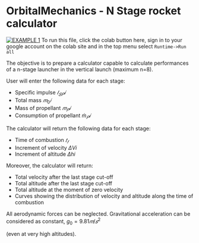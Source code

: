 # OrbitalMechanics - N Stage rocket calculator
[![EXAMPLE 1](https://colab.research.google.com/assets/colab-badge.svg)](https://colab.research.google.com/drive/1cTd-lX3T6UKBu04zrcXPyZ0rLAMOeZWy?usp=sharing) To run this file, click the colab button here, sign in to your google account on the colab site and in the top menu select `Runtime->Run all`

The objective is to prepare a calculator capable to calculate performances of a n-stage launcher in the vertical launch (maximum n=8).

User will enter the following data for each stage:
- Specific impulse $𝐼_{𝑆𝑃} 𝑖$
- Total mass $𝑚_0 𝑖$
- Mass of propellant $𝑚_𝑃 𝑖$
- Consumption of propellant $\dot{m}_𝑃 𝑖$
  
The calculator will return the following data for each stage:
- Time of combustion $𝑡_𝑓$
- Increment of velocity $\Delta Vi$
- Increment of altitude $\Delta hi$
  
Moreover, the calculator will return:
- Total velocity after the last stage cut-off
- Total altitude after the last stage cut-off
- Total altitude at the moment of zero velocity
- Curves showing the distribution of velocity and altitude along the time of combustion
 
All aerodynamic forces can be neglected. Gravitational acceleration can be considered as constant, $g_0 = 9.81 𝑚/𝑠^2$

(even at very high altitudes).
